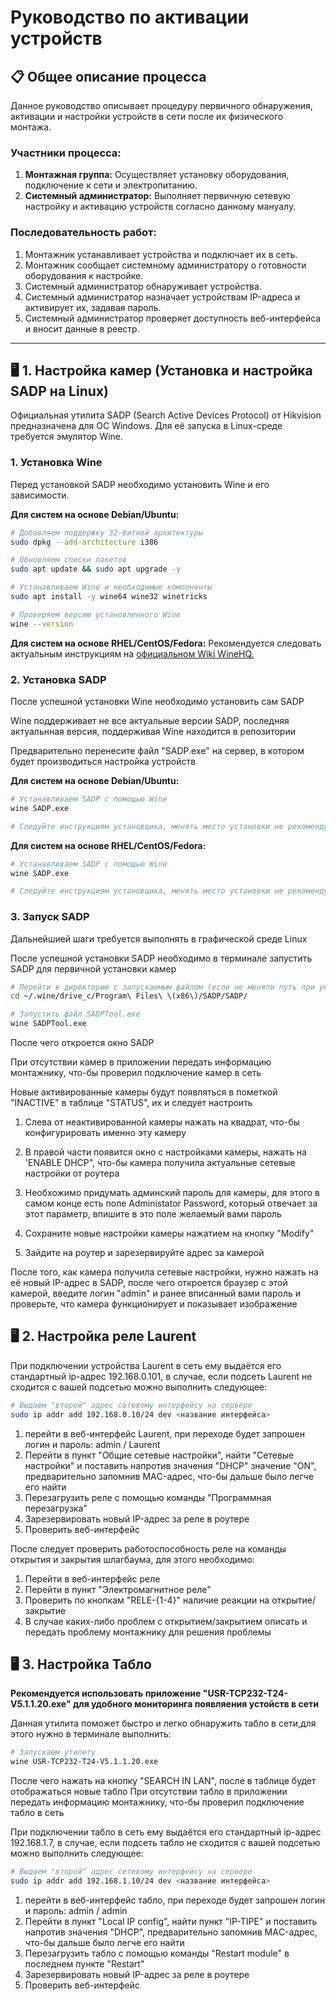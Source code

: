 # Руководство по активации устройств

## 📋 Общее описание процесса

Данное руководство описывает процедуру первичного обнаружения, активации и настройки устройств в сети после их физического монтажа.

### Участники процесса:
1.  **Монтажная группа:** Осуществляет установку оборудования, подключение к сети и электропитанию.
2.  **Системный администратор:** Выполняет первичную сетевую настройку и активацию устройств согласно данному мануалу.

### Последовательность работ:
1.  Монтажник устанавливает устройства и подключает их в сеть.
2.  Монтажник сообщает системному администратору о готовности оборудования к настройке.
3.  Системный администратор обнаруживает устройства.
4.  Системный администратор назначает устройствам IP-адреса и активирует их, задавая пароль.
5.  Системный администратор проверяет доступность веб-интерфейса и вносит данные в реестр.

---

## 🖥️ 1. Настройка камер (Установка и настройка SADP на Linux) 

Официальная утилита SADP (Search Active Devices Protocol) от Hikvision предназначена для ОС Windows. Для её запуска в Linux-среде требуется эмулятор Wine.

### 1. Установка Wine

Перед установкой SADP необходимо установить Wine и его зависимости.

**Для систем на основе Debian/Ubuntu:**

```bash
# Добавляем поддержку 32-битной архитектуры
sudo dpkg --add-architecture i386

# Обновляем списки пакетов
sudo apt update && sudo apt upgrade -y

# Устанавливаем Wine и необходимые компоненты
sudo apt install -y wine64 wine32 winetricks

# Проверяем версию установленного Wine
wine --version
```

**Для систем на основе RHEL/CentOS/Fedora:**
Рекомендуется следовать актуальным инструкциям на [официальном Wiki WineHQ.](#https://gitlab.winehq.org/wine/wine/-/wikis/Download)

### 2. Установка SADP

После успешной установки Wine необходимо установить сам SADP

Wine поддерживает не все актуальные версии SADP, последняя актуальнная версия, поддерживая Wine находится в репозитории

Предварительно перенесите файл "SADP.exe" на сервер, в котором будет производиться настройка устройств 

**Для систем на основе Debian/Ubuntu:**

```bash
# Устанавливаем SADP с помощью Wine
wine SADP.exe

# Следуйте инструкциям установщика, менять место установки не рекомендуется

```
**Для систем на основе RHEL/CentOS/Fedora:**
```bash
# Устанавливаем SADP с помощью Wine
wine SADP.exe

# Следуйте инструкциям установщика, менять место установки не рекомендуется

```
### 3. Запуск SADP

Дальнейшией шаги требуется выполнять в графической среде Linux

После успешной установки SADP необходимо в терминале запустить SADP для первичной установки камер

```bash
# Перейти в директорию с запускаемым файлом (если не меняли путь при установке, путь должен быть актуальным)
cd ~/.wine/drive_c/Program\ Files\ \(x86\)/SADP/SADP/

# Запустить файл SADPTool.exe
wine SADPTool.exe

```

После чего откроется окно SADP

При отсутствии камер в приложении передать информацию монтажнику, что-бы проверил подключение камер в сеть

Новые активированные камеры будут появляться в пометкой "INACTIVE" в таблице "STATUS", их и следует настроить



1. Слева от неактивированной камеры нажать на квадрат, что-бы конфигурировать именно эту камеру

2. В правой части появится окно с настройками камеры, нажать на 'ENABLE DHCP", что-бы камера получила актуальные сетевые настройки от роутера

3. Необхожимо придумать админский пароль для камеры, для этого в самом конце есть поле Administator Password, который отвечает за этот параметр, впишите в это поле желаемый вами пароль

4. Сохраните новые настройки камеры нажатием на кнопку "Modify"

5. Зайдите на роутер и зарезервируйте адрес за камерой

После того, как камера получила сетевые настройки, нужно нажать на её новый IP-адрес в SADP, после чего откроется браузер с этой камерой, введите логин "admin" и ранее вписанный вами пароль и проверьте, что камера функционирует и показывает изображение

## 🖥️ 2. Настройка реле Laurent

При подключении устройства Laurent в сеть ему выдаётся его стандартный ip-адрес 192.168.0.101, в случае, если подсеть Laurent не сходится с вашей подсетью можно выполнить следующее:

```bash
# Выдаем "второй" адрес сетевому интерфейсу на сервере
sudo ip addr add 192.168.0.10/24 dev <название интерфейса>

```
1. перейти в веб-интерфейс Laurent, при переходе будет запрошен логин и пароль: admin / Laurent
2. Перейти в пункт "Общие сетевые настройки", найти "Сетевые настройки" и поставить напротив значения "DHCP" значение "ON",
предварительно запомнив МАC-адрес, что-бы дальше было легче его найти
3. Перезагрузить реле с помощью команды "Программная перезагрузка"
4. Зарезервировать новый IP-адрес за реле в роутере
5. Проверить веб-интерфейс 

После следует проверить работоспособность реле на команды открытия и закрытия шлагбаума, для этого необходимо:
1. Перейти в веб-интерфейс реле 
2. Перейти в пункт "Электромагнитное реле"
3. Проверить по кнопкам "RELE-{1-4}" наличие реакции на открытие/закрытие
4. В случае каких-либо проблем с открытием/закрытием описать и передать проблему монтажнику для решения проблемы

## 🖥️ 3. Настройка Табло

**Рекомендуется использовать приложение "USR-TCP232-T24-V5.1.1.20.exe" для удобного мониторинга появляения устойств в сети**

Данная утилита поможет быстро и легко обнаружить табло в сети,для этого нужно в терминале выполнить:

```bash
# Запускаем утилиту
wine USR-TCP232-T24-V5.1.1.20.exe
```
После чего нажать на кнопку "SEARCH IN LAN", после в таблице будет отображаться новые табло
При отсутствии табло в приложении передать информацию монтажнику, что-бы проверил подключение табло в сеть

При подключении табло в сеть ему выдаётся его стандартный ip-адрес 192.168.1.7, в случае, если подсеть табло не сходится с вашей подсетью можно выполнить следующее:

```bash
# Выдаем "второй" адрес сетевому интерфейсу на сервере
sudo ip addr add 192.168.1.10/24 dev <название интерфейса>

```
1. перейти в веб-интерфейс табло, при переходе будет запрошен логин и пароль: admin / admin
2. Перейти в пункт "Local IP config", найти пункт "IP-TIPE" и поставить напротив значения "DHCP", предварительно запомнив МАC-адрес, что-бы дальше было легче его найти
3. Перезагрузить табло с помощью команды "Restart module" в последнем пункте "Restart"
4. Зарезервировать новый IP-адрес за реле в роутере
5. Проверить веб-интерфейс 
